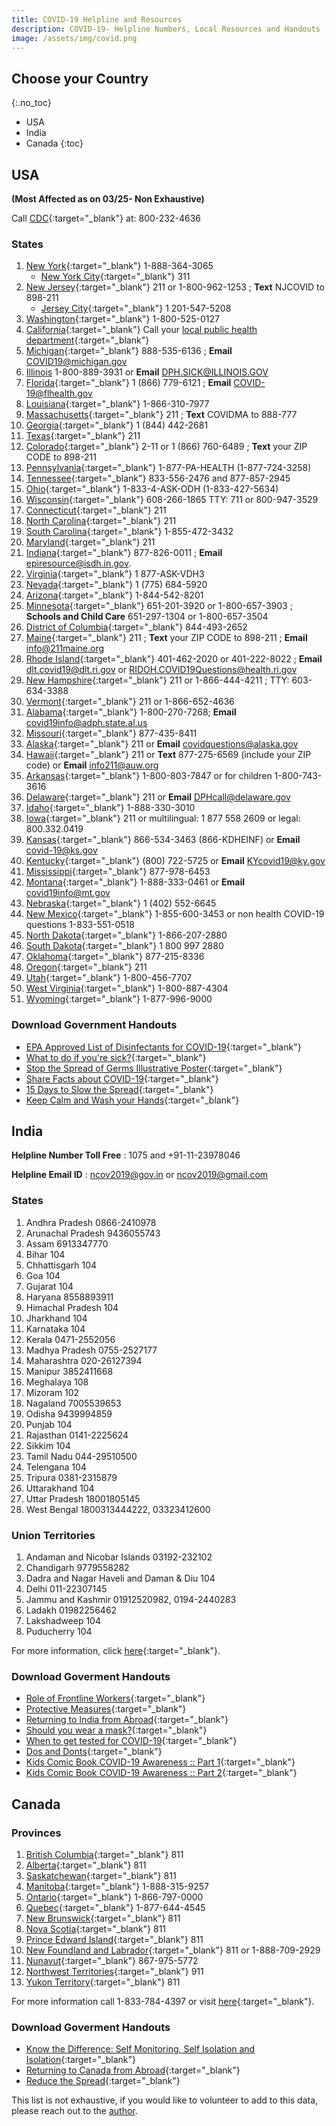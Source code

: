 ```yaml
---
title: COVID-19 Helpline and Resources
description: COVID-19- Helpline Numbers, Local Resources and Handouts
image: /assets/img/covid.png
---
```


## Choose your Country
{:.no_toc}
* USA
* India
* Canada
{:toc}

## USA 
**(Most Affected as on 03/25- Non Exhaustive)**

Call [CDC](https://www.cdc.gov/){:target="_blank"} at: 800-232-4636

### States

1. [New York](https://coronavirus.health.ny.gov/home){:target="_blank"} 1-888-364-3065
    - [New York City](https://www1.nyc.gov/site/doh/covid/covid-19-main.page){:target="_blank"} 311
2. [New Jersey](https://www.nj.gov/health/){:target="_blank"} 211 or 1-800-962-1253 ; **Text** NJCOVID to 898-211
    - [Jersey City](https://www.jerseycitynj.gov/CityHall/health/coronavirus){:target="_blank"} 1 201-547-5208
3. [Washington](https://www.coronavirus.wa.gov/){:target="_blank"}  1-800-525-0127
4. [California](https://www.cdph.ca.gov/Programs/CID/DCDC/Pages/Immunization/ncov2019.aspx){:target="_blank"} Call your [local public health department](https://www.cdph.ca.gov/Pages/LocalHealthServicesAndOffices.aspx#){:target="_blank"} 
5. [Michigan](https://www.michigan.gov/coronavirus){:target="_blank"} 888-535-6136 ; **Email** COVID19@michigan.gov 
6. [Illinois](http://www.dph.illinois.gov/topics-services/diseases-and-conditions/diseases-a-z-list/coronavirus) 1-800-889-3931 or **Email** DPH.SICK@ILLINOIS.GOV
7. [Florida](https://floridahealthcovid19.gov/){:target="_blank"} 1 (866) 779-6121 ; **Email** COVID-19@flhealth.gov
8. [Louisiana](http://ldh.la.gov/Coronavirus/){:target="_blank"} 1-866-310-7977
9. [Massachusetts](https://www.mass.gov/resource/information-on-the-outbreak-of-coronavirus-disease-2019-covid-19){:target="_blank"} 211 ; **Text** COVIDMA to 888-777
10. [Georgia](https://dph.georgia.gov/){:target="_blank"} 1 (844) 442-2681
11. [Texas](https://www.dshs.state.tx.us/coronavirus/){:target="_blank"} 211
12. [Colorado](https://covid19.colorado.gov/){:target="_blank"} 2-11 or 1 (866) 760-6489 ; **Text** your ZIP CODE to 898-211
13. [Pennsylvania](https://www.health.pa.gov/topics/disease/coronavirus/Pages/Coronavirus.aspx){:target="_blank"}  1-877-PA-HEALTH (1-877-724-3258)
14. [Tennessee](https://www.tn.gov/health/cedep/ncov.html){:target="_blank"} 833-556-2476 and 877-857-2945
15. [Ohio](https://odh.ohio.gov/wps/portal/gov/odh/media-center/ODH-News-Releases/COVID-19-ODH-Call-center){:target="_blank"} 1-833-4-ASK-ODH (1-833-427-5634)
16. [Wisconsin](https://www.dhs.wisconsin.gov/covid-19/index.htm){:target="_blank"} 608-266-1865 TTY: 711 or 800-947-3529
17. [Connecticut](https://portal.ct.gov/Coronavirus){:target="_blank"} 211
18. [North Carolina](https://www.ncdhhs.gov/divisions/public-health/coronavirus-disease-2019-covid-19-response-north-carolina){:target="_blank"} 211
19. [South Carolina](https://www.scdhec.gov/infectious-diseases/viruses/coronavirus-disease-2019-covid-19){:target="_blank"}  1-855-472-3432
20. [Maryland](https://coronavirus.maryland.gov/){:target="_blank"} 211
21. [Indiana](https://coronavirus.in.gov/){:target="_blank"} 877-826-0011 ; **Email** epiresource@isdh.in.gov.
22. [Virginia](http://www.vdh.virginia.gov/coronavirus/){:target="_blank"} 1 877-ASK-VDH3
23. [Nevada](https://nvhealthresponse.nv.gov/){:target="_blank"} 1 (775) 684-5920
24. [Arizona](https://www.azdhs.gov/preparedness/epidemiology-disease-control/infectious-disease-epidemiology/index.php#novel-coronavirus-home){:target="_blank"} 1-844-542-8201
25. [Minnesota](https://www.health.state.mn.us/diseases/coronavirus/index.html){:target="_blank"} 651-201-3920 or 1-800-657-3903 ; **Schools and Child Care** 651-297-1304 or 1-800-657-3504
26. [District of Columbia](https://coronavirus.dc.gov/){:target="_blank"} 844-493-2652
27. [Maine](https://www.maine.gov/dhhs/coronavirus-resources.shtml){:target="_blank"} 211 ; **Text** your ZIP CODE to 898-211 ; **Email** info@211maine.org
28. [Rhode Island](https://health.ri.gov/covid/){:target="_blank"} 401-462-2020 or 401-222-8022 ; **Email** dlt.covid19@dlt.ri.gov or RIDOH.COVID19Questions@health.ri.gov
29. [New Hampshire](https://www.nh.gov/covid19/){:target="_blank"} 211 or 1-866-444-4211 ; TTY: 603-634-3388
30. [Vermont](https://www.healthvermont.gov/response/infectious-disease/2019-novel-coronavirus){:target="_blank"} 211 or 1-866-652-4636
31. [Alabama](http://www.alabamapublichealth.gov/covid19/index.html){:target="_blank"} 1-800-270-7268; **Email** covid19info@adph.state.al.us
32. [Missouri](https://health.mo.gov/living/healthcondiseases/communicable/novel-coronavirus/){:target="_blank"} 877-435-8411
33. [Alaska](http://dhss.alaska.gov/dph/Epi/id/Pages/COVID-19/default.aspx){:target="_blank"} 211 or **Email** covidquestions@alaska.gov
34. [Hawaii](https://health.hawaii.gov/docd/advisories/novel-coronavirus-2019/){:target="_blank"} 211 or **Text** 877-275-6569 (include your ZIP code) or **Email** info211@auw.org
35. [Arkansas](https://govstatus.egov.com/ar-covid-19){:target="_blank"} 1-800-803-7847 or for children 1-800-743-3616
36. [Delaware](https://dhss.delaware.gov/dhss/dph/epi/2019novelcoronavirus.html){:target="_blank"} 211 or **Email** DPHcall@delaware.gov
37. [Idaho](https://coronavirus.idaho.gov/){:target="_blank"} 1-888-330-3010
38. [Iowa](https://coronavirus.iowa.gov/){:target="_blank"} 211 or multilingual: 1 877 558 2609 or legal: 800.332.0419
39. [Kansas](http://www.kdheks.gov/coronavirus/index.htm){:target="_blank"} 866-534-3463 (866-KDHEINF) or **Email** covid-19@ks.gov
40. [Kentucky](https://chfs.ky.gov/agencies/dph/Pages/covid19.aspx){:target="_blank"} (800) 722-5725 or **Email** KYcovid19@ky.gov
41. [Mississippi](https://msdh.ms.gov/msdhsite/_static/14,0,420.html){:target="_blank"} 877-978-6453
42. [Montana](https://dphhs.mt.gov/publichealth/cdepi/diseases/coronavirusmt){:target="_blank"} 1-888-333-0461 or **Email** covid19info@mt.gov
43. [Nebraska](http://dhhs.ne.gov/Pages/Coronavirus.aspx){:target="_blank"} 1 (402) 552-6645
44. [New Mexico](https://cv.nmhealth.org/){:target="_blank"} 1-855-600-3453 or non health COVID-19 questions 1-833-551-0518
45. [North Dakota](https://www.health.nd.gov/diseases-conditions/coronavirus){:target="_blank"} 1-866-207-2880
46. [South Dakota](https://doh.sd.gov/news/Coronavirus.aspx){:target="_blank"} 1 800 997 2880
47. [Oklahoma](https://www.ok.gov/health/Prevention_and_Preparedness/Acute_Disease_Service/Disease_Information/Coronavirus_Disease_2019/index.html){:target="_blank"} 877-215-8336
48. [Oregon](https://www.oregon.gov/oha/PH/DISEASESCONDITIONS/DISEASESAZ/Pages/emerging-respiratory-infections.aspx){:target="_blank"} 211
49. [Utah](https://coronavirus.utah.gov/){:target="_blank"} 1-800-456-7707
50. [West Virginia](https://dhhr.wv.gov/Coronavirus%20Disease-COVID-19/Pages/default.aspx){:target="_blank"} 1-800-887-4304
51. [Wyoming](https://health.wyo.gov/publichealth/infectious-disease-epidemiology-unit/disease/novel-coronavirus/){:target="_blank"} 1-877-996-9000

### Download Government Handouts

* [EPA Approved List of Disinfectants for COVID-19](https://www.epa.gov/sites/production/files/2020-03/documents/sars-cov-2-list_03-03-2020.pdf){:target="_blank"}
* [What to do if you're sick?](https://www.cdc.gov/coronavirus/2019-ncov/downloads/sick-with-2019-nCoV-fact-sheet.pdf){:target="_blank"}
* [Stop the Spread of Germs Illustrative Poster](https://www.cdc.gov/coronavirus/2019-ncov/downloads/stop-the-spread-of-germs.pdf){:target="_blank"}
* [Share Facts about COVID-19](https://www.cdc.gov/coronavirus/2019-ncov/about/share-facts-h.pdf){:target="_blank"}
* [15 Days to Slow the Spread](https://www.whitehouse.gov/wp-content/uploads/2020/03/03.16.20_coronavirus-guidance_8.5x11_315PM.pdf){:target="_blank"}
* [Keep Calm and Wash your Hands](https://www.cdc.gov/handwashing/pdf/keep-calm-wash-your-hands_8.5x11.pdf){:target="_blank"}

## India

**Helpline Number Toll Free** : 1075 and +91-11-23978046

**Helpline Email ID** : ncov2019@gov.in or ncov2019@gmail.com

### States

1. Andhra Pradesh 0866-2410978
2. Arunachal Pradesh 9436055743
3. Assam 6913347770
4. Bihar 104
5. Chhattisgarh 104
6. Goa 104
7. Gujarat 104
8. Haryana 8558893911
9. Himachal Pradesh 104
10. Jharkhand 104
11. Karnataka 104
12. Kerala 0471-2552056
13. Madhya Pradesh 0755-2527177
14. Maharashtra 020-26127394
15. Manipur 3852411668
16. Meghalaya 108
17. Mizoram 102
18. Nagaland 7005539653
19. Odisha 9439994859
20. Punjab 104
21. Rajasthan 0141-2225624
22. Sikkim 104
23. Tamil Nadu 044-29510500
24. Telengana 104
25. Tripura 0381-2315879
26. Uttarakhand 104
27. Uttar Pradesh 18001805145
28. West Bengal 1800313444222, 03323412600

### Union Territories

1. Andaman and Nicobar Islands 03192-232102
2. Chandigarh 9779558282
3. Dadra and Nagar Haveli and Daman & Diu 104
4. Delhi 011-22307145
5. Jammu and Kashmir 01912520982, 0194-2440283
6. Ladakh 01982256462
7. Lakshadweep 104
8. Puducherry 104

For more information, click [here](https://www.mohfw.gov.in/){:target="_blank"}.

### Download Goverment Handouts

* [Role of Frontline Workers](https://www.mohfw.gov.in/pdf/PreventionandManagementofCOVID19FLWEnglish.pdf){:target="_blank"}
* [Protective Measures](https://www.mohfw.gov.in/pdf/ProtectivemeasuresEng.pdf){:target="_blank"}
* [Returning to India from Abroad](https://www.mohfw.gov.in/pdf/PostrerEnglishtraveller.pdf){:target="_blank"}
* [Should you wear a mask?](https://www.mohfw.gov.in/pdf/Mask-Eng.pdf){:target="_blank"}
* [When to get tested for COVID-19](https://www.mohfw.gov.in/pdf/FINAL_14_03_2020_ENg.pdf){:target="_blank"}
* [Dos and Donts](https://www.mohfw.gov.in/pdf/Poster_Corona_ad_Eng.pdf){:target="_blank"}
* [Kids Comic Book COVID-19 Awareness :: Part 1](https://www.mohfw.gov.in/pdf/Corona_comic_PGI.pdf){:target="_blank"}
* [Kids Comic Book COVID-19 Awareness :: Part 2](https://www.mohfw.gov.in/pdf/CoronaComic2PGIPU22Mar20.pdf){:target="_blank"}

## Canada

### Provinces

1. [British Columbia](https://www.bccdc.ca/covid19){:target="_blank"} 811
2. [Alberta](https://www.myhealth.alberta.ca){:target="_blank"} 811
3. [Saskatchewan](https://www.saskhealthauthority.ca){:target="_blank"} 811
4. [Manitoba](https://www.manitoba.ca/covid19){:target="_blank"} 1-888-315-9257
5. [Ontario](https://www.publichealthontario.ca){:target="_blank"} 1-866-797-0000
6. [Quebec](https://www.quebec.ca/en/coronavirus){:target="_blank"} 1-877-644-4545
7. [New Brunswick](https://www.gnb.ca/publichealth){:target="_blank"} 811
8. [Nova Scotia](https://www.nshealth.ca/public-health){:target="_blank"} 811
9. [Prince Edward Island](https://www.princeedwardisland.ca/covid19){:target="_blank"} 811
10. [New Foundland and Labrador](https://www.gov.nl.ca/covid-19){:target="_blank"} 811 or 1-888-709-2929
11. [Nunavut](https://www.gov.nu.ca/health){:target="_blank"} 867-975-5772
12. [Northwest Territories](https://www.hss.gov.nt.ca){:target="_blank"} 911
13. [Yukon Territory](https://www.yukon.ca/covid-19){:target="_blank"} 811

For more information call 1-833-784-4397 or visit [here](https://canada.ca/coronavirus){:target="_blank"}.

### Download Goverment Handouts

* [Know the Difference: Self Monitoring, Self Isolation and Isolation](https://www.canada.ca/content/dam/phac-aspc/documents/services/publications/diseases-conditions/know-difference-self-monitoring-isolation-covid-19/know-difference-self-monitoring-isolation-covid-19-eng.pdf){:target="_blank"}
* [Returning to Canada from Abroad](https://www.canada.ca/content/dam/phac-aspc/documents/services/publications/diseases-conditions/2019-novel-coronavirus-information-sheet/coronavirus-handout-en.pdf){:target="_blank"}
* [Reduce the Spread](https://www.canada.ca/content/dam/phac-aspc/documents/services/publications/diseases-conditions/coronavirus/covid-19-handwashing/covid-19-handwashing-eng.pdf){:target="_blank"}

This list is not exhaustive, if you would like to volunteer to add to this data, please reach out to the [author](https://maisonml.github.io/about/).
